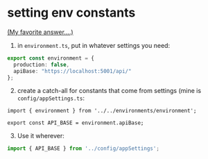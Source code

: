 # setting env constants

[(My favorite answer....)](https://stackoverflow.com/a/46532683/9316547)

1. in `environment.ts`, put in whatever settings you need:
```typescript
export const environment = {
  production: false,
  apiBase: "https://localhost:5001/api/"
};
```

2. create a catch-all for constants that come from settings (mine is `config/appSettings.ts`:
```
import { environment } from '../../environments/environment';

export const API_BASE = environment.apiBase;
```

3. Use it wherever:
```typescript
import { API_BASE } from '../config/appSettings';
```

